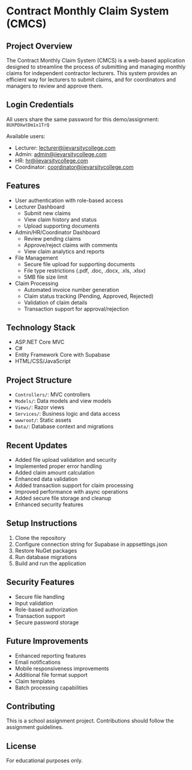 # Contract Monthly Claim System (CMCS)

## Project Overview
The Contract Monthly Claim System (CMCS) is a web-based application designed to streamline the process of submitting and managing monthly claims for independent contractor lecturers. This system provides an efficient way for lecturers to submit claims, and for coordinators and managers to review and approve them.

## Login Credentials
All users share the same password for this demo/assignment: `8UXPOXwtDm1x1TrQ`

Available users:
- Lecturer: lecturer@iievarsitycollege.com
- Admin: admin@iievarsitycollege.com  
- HR: hr@iievarsitycollege.com
- Coordinator: coordinator@iievarsitycollege.com

## Features
- User authentication with role-based access
- Lecturer Dashboard
  - Submit new claims
  - View claim history and status
  - Upload supporting documents
- Admin/HR/Coordinator Dashboard 
  - Review pending claims
  - Approve/reject claims with comments
  - View claim analytics and reports
- File Management
  - Secure file upload for supporting documents
  - File type restrictions (.pdf, .doc, .docx, .xls, .xlsx)
  - 5MB file size limit
- Claim Processing
  - Automated invoice number generation
  - Claim status tracking (Pending, Approved, Rejected)
  - Validation of claim details
  - Transaction support for approval/rejection

## Technology Stack
- ASP.NET Core MVC
- C#
- Entity Framework Core with Supabase
- HTML/CSS/JavaScript

## Project Structure
- `Controllers/`: MVC controllers
- `Models/`: Data models and view models
- `Views/`: Razor views
- `Services/`: Business logic and data access
- `wwwroot/`: Static assets
- `Data/`: Database context and migrations

## Recent Updates
- Added file upload validation and security
- Implemented proper error handling
- Added claim amount calculation
- Enhanced data validation
- Added transaction support for claim processing
- Improved performance with async operations
- Added secure file storage and cleanup
- Enhanced security features

## Setup Instructions
1. Clone the repository
2. Configure connection string for Supabase in appsettings.json
3. Restore NuGet packages
4. Run database migrations
5. Build and run the application

## Security Features
- Secure file handling
- Input validation
- Role-based authorization
- Transaction support
- Secure password storage

## Future Improvements
- Enhanced reporting features
- Email notifications
- Mobile responsiveness improvements
- Additional file format support
- Claim templates
- Batch processing capabilities

## Contributing
This is a school assignment project. Contributions should follow the assignment guidelines.

## License
For educational purposes only.